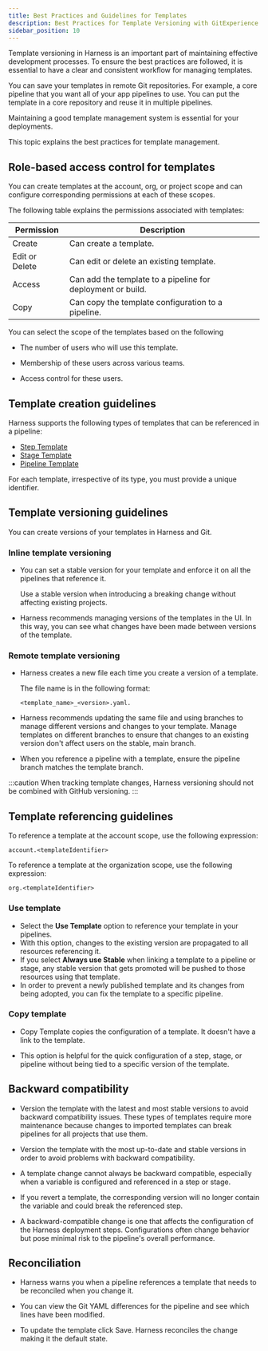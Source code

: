 ```yaml
---
title: Best Practices and Guidelines for Templates
description: Best Practices for Template Versioning with GitExperience
sidebar_position: 10
---
```


Template versioning in Harness is an important part of maintaining effective development processes. To ensure the best practices are followed, it is essential to have a clear and consistent workflow for managing templates. 

You can save your templates in remote Git repositories. For example, a core pipeline that you want all of your app pipelines to use. You can put the template in a core repository and reuse it in multiple pipelines.

Maintaining a good template management system is essential for your deployments.

This topic explains the best practices for template management.

## Role-based access control for templates

You can create templates at the account, org, or project scope and can configure corresponding permissions at each of these scopes.

The following table explains the permissions associated with templates:

|**Permission**       |  **Description**     |
|  ---  |  ---  |
|  Create     | Can create a template.      |
|  Edit or Delete     |  Can edit or delete an existing template.     |
|  Access     |  Can add the template to a pipeline for deployment or build.     |
|  Copy     |   Can copy the template configuration to a pipeline.    |

You can select the scope of the templates based on the following

- The number of users who will use this template.

- Membership of these users across various teams.

- Access control for these users.

## Template creation guidelines

Harness supports the following types of templates that can be referenced in a pipeline:

- [Step Template](./run-step-template-quickstart.md)
- [Stage Template](./add-a-stage-template.md)
- [Pipeline Template](./create-pipeline-template.md)

For each template, irrespective of its type, you must provide a unique identifier.

## Template versioning guidelines

You can create versions of your templates in Harness and Git.

### Inline template versioning

- You can set a stable version for your template and enforce it on all the pipelines that reference it.

  Use a stable version when introducing a breaking change without affecting existing projects.

- Harness recommends managing versions of the templates in the UI. In this way, you can see what changes have been made between versions of the template.

### Remote template versioning

- Harness creates a new file each time you create a version of a template. 

  The file name is in the following format:

  ```
  <template_name>_<version>.yaml.
  ```

- Harness recommends updating the same file and using branches to manage different versions and changes to your template.
  Manage templates on different branches to ensure that changes to an existing version don't affect users on the stable, main branch.

- When you reference a pipeline with a template, ensure the pipeline branch matches the template branch.

:::caution
When tracking template changes, Harness versioning should not be combined with GitHub versioning.
:::

## Template referencing guidelines

To reference a template at the account scope, use the following expression: 


```
account.<templateIdentifier>
```


To reference a template at the organization scope, use the following expression: 


```
org.<templateIdentifier>
```

### Use template

- Select the **Use Template** option to reference your template in your pipelines.
- With this option, changes to the existing version are propagated to all resources referencing it.
- If you select **Always use Stable** when linking a template to a pipeline or stage, any stable version that gets promoted will be pushed to those resources using that template.
- In order to prevent a newly published template and its changes from being adopted, you can fix the template to a specific pipeline.

### Copy template

- Copy Template copies the configuration of a template. It doesn't have a link to the template.

- This option is helpful for the quick configuration of a step, stage, or pipeline without being tied to a specific version of the template.

## Backward compatibility

- Version the template with the latest and most stable versions to avoid backward compatibility issues. These types of templates require more maintenance because changes to imported templates can break pipelines for all projects that use them.

- Version the template with the most up-to-date and stable versions in order to avoid problems with backward compatibility.
- A template change cannot always be backward compatible, especially when a variable is configured and referenced in a step or stage.
- If you revert a template, the corresponding version will no longer contain the variable and could break the referenced step.
- A backward-compatible change is one that affects the configuration of the Harness deployment steps. Configurations often change behavior but pose minimal risk to the pipeline's overall performance.

## Reconciliation

- Harness warns you when a pipeline references a template that needs to be reconciled when you change it.

- You can view the Git YAML differences for the pipeline and see which lines have been modified.

- To update the template click Save. Harness reconciles the change making it the default state.
